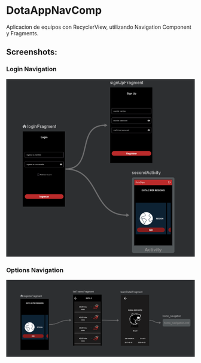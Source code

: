 # DotaAppNavComp
Aplicacion de equipos con RecyclerView, utilizando Navigation Component y Fragments.
## Screenshots:

### Login Navigation
![Login](https://github.com/camilo3900/DotaAppNavComp/blob/main/app/assets/graph%20login.png?raw=true)
### Options Navigation
![Options](https://github.com/camilo3900/DotaAppNavComp/blob/main/app/assets/graph%20options.png?raw=true)
